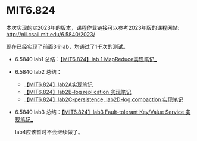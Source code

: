 # MIT6.824

本次实现的实2023年的版本，课程作业链接可以参考2023年版的课程网站: <http://nil.csail.mit.edu/6.5840/2023/>

现在已经实现了前面3个lab，均通过了1千次的测试。

* 6.5840 lab1 总结：[【MIT6.824】lab 1 MapReduce实现笔记_](https://slipegg.github.io/2023/11/22/MIT6-824lab1/)
* 6.5840 lab2 总结：
  * [【MIT6.824】lab2A实现笔记](https://slipegg.github.io/2024/02/27/MIT6-824lab2A/)
  *  [【MIT6.824】lab2B-log replication 实现笔记](https://slipegg.github.io/2024/03/19/MIT6-824lab2B/)
  *  [【MIT6.824】lab2C-persistence, lab2D-log compaction 实现笔记](https://slipegg.github.io/2024/04/08/MIT6-824lab2C2D/)
* 6.5840 lab3 总结：[【MIT6.824】lab3 Fault-tolerant Key/Value Service 实现笔记_](https://slipegg.github.io/2023/11/22/MIT6-824lab1/)

  lab4应该暂时不会继续做了。
